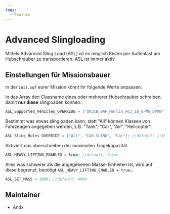 ```yaml
---
tags:
  - Feature
---
```


# Advanced Slingloading

Mittels Advanced Sling Load (ASL) ist es möglich Kisten per Außenlast am Hubschrauber zu transportieren. ASL ist immer aktiv.

## Einstellungen für Missionsbauer

In der `init.sqf` eurer Mission könnt ihr folgende Werte anpassen:

In das Array den Classname eines oder mehrerer Hubschrauber schreiben, damit **nur diese** slingloaden können.

```c++
ASL_Supported_Vehicles_OVERRIDE = ["UK3CB_BAF_Merlin_HC3_18_GPMG_DPMW"]; //default: ["Helicopter","VTOL_Base_F"];
```

Bestimmt was etwas slingloaden kann, statt "All" können Klassen von Fahrzeugen angegeben werden, z.B. "Tank", "Car", "Air", "Helicopter".

```c++
ASL_Sling_Rules_OVERRIDE = ["All", "CAN_SLING", "Car"]; //default: ["ALL","CAN_SLING","ALL"]
```

Aktiviert das überschreiben der maximalen Tragekapazität.

```c++
ASL_HEAVY_LIFTING_ENABLED = true; //default: false
```

Alles was schwerer als die angegebenen Masse-Einheiten ist, wird auf diese begrenzt, benötigt `ASL_HEAVY_LIFTING_ENABLED = true;`.

```c++
ASL_SET_MASS = 2000; //default: 4000
```

## Maintainer

- Andx
